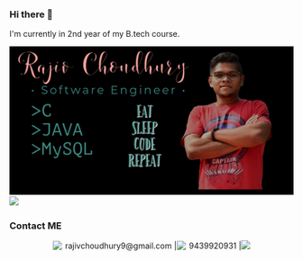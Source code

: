 ### Hi there 👋

I'm currently in 2nd year of my B.tech course. 

<img src="https://github.com/rajivchoudhury/rajivchoudhury/blob/main/CoverPage.png" width=900>

<div>
  <img src="https://github-readme-stats.vercel.app/api?username=rajivchoudhury&&show_icons=true&title_color=ffffff&icon_color=bb2acf&text_color=daf7dc&bg_color=151515">
</div>

### Contact ME
<div style="display: flex; align-items: center;justify-content: center;">
  <img width="22" src="https://img.icons8.com/ios-filled/50/000000/apple-mail.png"/> rajivchoudhury9@gmail.com | <img width="22" src="https://img.icons8.com/ios-filled/50/000000/apple-phone.png"/> 9439920931 | 
  <a href="https://www.linkedin.com/in/rajiv-choudhury-286709197/">
    <img width="22"src="https://img.icons8.com/ios-filled/50/000000/linkedin.png"/>
  </a>
</div>
<!--
**rajivchoudhury/rajivchoudhury** is a ✨ _special_ ✨ repository because its `README.md` (this file) appears on your GitHub profile.

Here are some ideas to get you started:

- 🔭 I’m currently working on ...
- 🌱 I’m currently learning ...
- 👯 I’m looking to collaborate on ...
- 🤔 I’m looking for help with ...
- 💬 Ask me about ...
- 📫 How to reach me: ...
- 😄 Pronouns: ...
- ⚡ Fun fact: ...
-->
